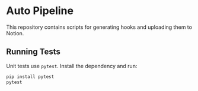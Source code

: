# Auto Pipeline

This repository contains scripts for generating hooks and uploading them to Notion.

## Running Tests

Unit tests use `pytest`. Install the dependency and run:

```bash
pip install pytest
pytest
```
